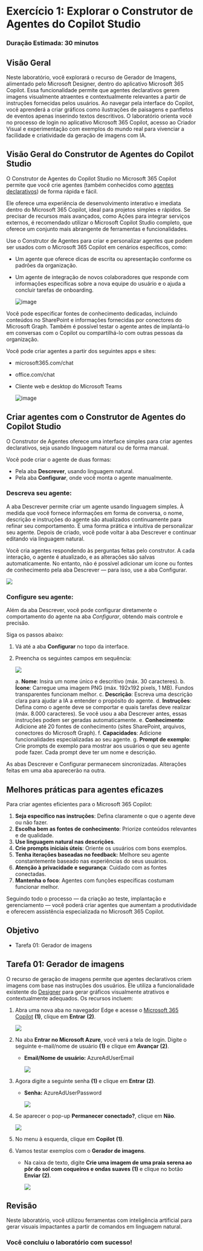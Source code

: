 # Exercício 1: Explorar o Construtor de Agentes do Copilot Studio

### Duração Estimada: 30 minutos

## Visão Geral

Neste laboratório, você explorará o recurso de Gerador de Imagens, alimentado pelo Microsoft Designer, dentro do aplicativo Microsoft 365 Copilot. Essa funcionalidade permite que agentes declarativos gerem imagens visualmente atraentes e contextualmente relevantes a partir de instruções fornecidas pelos usuários. Ao navegar pela interface do Copilot, você aprenderá a criar gráficos como ilustrações de paisagens e panfletos de eventos apenas inserindo textos descritivos. O laboratório orienta você no processo de login no aplicativo Microsoft 365 Copilot, acesso ao Criador Visual e experimentação com exemplos do mundo real para vivenciar a facilidade e criatividade da geração de imagens com IA.

## Visão Geral do Construtor de Agentes do Copilot Studio

O Construtor de Agentes do Copilot Studio no Microsoft 365 Copilot permite que você crie agentes (também conhecidos como [agentes declarativos](https://learn.microsoft.com/pt-br/microsoft-365-copilot/extensibility/overview-declarative-agent)) de forma rápida e fácil.

Ele oferece uma experiência de desenvolvimento interativo e imediata dentro do Microsoft 365 Copilot, ideal para projetos simples e rápidos. Se precisar de recursos mais avançados, como Ações para integrar serviços externos, é recomendado utilizar o Microsoft Copilot Studio completo, que oferece um conjunto mais abrangente de ferramentas e funcionalidades.

Use o Construtor de Agentes para criar e personalizar agentes que podem ser usados com o Microsoft 365 Copilot em cenários específicos, como:

* Um agente que oferece dicas de escrita ou apresentação conforme os padrões da organização.
* Um agente de integração de novos colaboradores que responde com informações específicas sobre a nova equipe do usuário e o ajuda a concluir tarefas de onboarding.

   ![image](../pt-media/day1/ex-1/00.png)

Você pode especificar fontes de conhecimento dedicadas, incluindo conteúdos no SharePoint e informações fornecidas por conectores do Microsoft Graph. Também é possível testar o agente antes de implantá-lo em conversas com o Copilot ou compartilhá-lo com outras pessoas da organização.

Você pode criar agentes a partir dos seguintes apps e sites:

* microsoft365.com/chat
* office.com/chat
* Cliente web e desktop do Microsoft Teams

   ![image](../pt-media/day1/ex-1/01.png)

## Criar agentes com o Construtor de Agentes do Copilot Studio

O Construtor de Agentes oferece uma interface simples para criar agentes declarativos, seja usando linguagem natural ou de forma manual.

Você pode criar o agente de duas formas:

- Pela aba **Descrever**, usando linguagem natural.
- Pela aba **Configurar**, onde você monta o agente manualmente.

### Descreva seu agente:

A aba Descrever permite criar um agente usando linguagem simples. À medida que você fornece informações em forma de conversa, o nome, descrição e instruções do agente são atualizados continuamente para refinar seu comportamento. É uma forma prática e intuitiva de personalizar seu agente. Depois de criado, você pode voltar à aba Descrever e continuar editando via linguagem natural.

Você cria agentes respondendo às perguntas feitas pelo construtor. A cada interação, o agente é atualizado, e as alterações são salvas automaticamente. No entanto, não é possível adicionar um ícone ou fontes de conhecimento pela aba Descrever — para isso, use a aba Configurar.

![](../pt-media/day1/ex-1/02.png)

### Configure seu agente:

Além da aba Descrever, você pode configurar diretamente o comportamento do agente na aba *Configurar*, obtendo mais controle e precisão.

Siga os passos abaixo:

1. Vá até a aba **Configurar** no topo da interface.
2. Preencha os seguintes campos em sequência:

   ![](../pt-media/day1/ex-1/03.png)


   a. **Nome**: Insira um nome único e descritivo (máx. 30 caracteres).
   b. **Ícone**: Carregue uma imagem PNG (máx. 192x192 pixels, 1 MB). Fundos transparentes funcionam melhor.
   c. **Descrição**: Escreva uma descrição clara para ajudar a IA a entender o propósito do agente.
   d. **Instruções**: Defina como o agente deve se comportar e quais tarefas deve realizar (máx. 8.000 caracteres). Se você usou a aba Descrever antes, essas instruções podem ser geradas automaticamente.
   e. **Conhecimento**: Adicione até 20 fontes de conhecimento (sites SharePoint, arquivos, conectores do Microsoft Graph).
   f. **Capacidades**: Adicione funcionalidades especializadas ao seu agente.
   g. **Prompt de exemplo**: Crie prompts de exemplo para mostrar aos usuários o que seu agente pode fazer. Cada prompt deve ter um nome e descrição.

As abas Descrever e Configurar permanecem sincronizadas. Alterações feitas em uma aba aparecerão na outra.

## Melhores práticas para agentes eficazes

Para criar agentes eficientes para o Microsoft 365 Copilot:

1. **Seja específico nas instruções**: Defina claramente o que o agente deve ou não fazer.
2. **Escolha bem as fontes de conhecimento**: Priorize conteúdos relevantes e de qualidade.
3. **Use linguagem natural nas descrições**.
4. **Crie prompts iniciais úteis**: Oriente os usuários com bons exemplos.
5. **Tenha iterações baseadas no feedback:** Melhore seu agente constantemente baseado nas experiências do seus usuários.
6. **Atenção à privacidade e segurança**: Cuidado com as fontes conectadas.
7. **Mantenha o foco**: Agentes com funções específicas costumam funcionar melhor.

Seguindo todo o processo — da criação ao teste, implantação e gerenciamento — você poderá criar agentes que aumentam a produtividade e oferecem assistência especializada no Microsoft 365 Copilot.

## Objetivo

* Tarefa 01: Gerador de imagens

## Tarefa 01: Gerador de imagens

O recurso de geração de imagens permite que agentes declarativos criem imagens com base nas instruções dos usuários. Ele utiliza a funcionalidade existente do [Designer](https://designer.microsoft.com/) para gerar gráficos visualmente atrativos e contextualmente adequados. Os recursos incluem:

1. Abra uma nova aba no navegador Edge e acesse o [Microsoft 365 Copilot](https://m365.cloud.microsoft/) **(1)**, clique em **Entrar** **(2)**.

   ![](../pt-media/day1/ex-1/04.png)

2. Na aba **Entrar no Microsoft Azure**, você verá a tela de login. Digite o seguinte e-mail/nome de usuário **(1)** e clique em **Avançar** **(2)**.

   - **Email/Nome de usuário:** AzureAdUserEmail

     ![](../pt-media/day1/ex-1/05.png)

3. Agora digite a seguinte senha **(1)** e clique em **Entrar** **(2)**.

   - **Senha:** AzureAdUserPassword

     ![](../pt-media/day1/ex-1/06.png)

4. Se aparecer o pop-up **Permanecer conectado?**, clique em **Não**.

   ![](../pt-media/day1/ex-1/07.png)

5. No menu à esquerda, clique em **Copilot** **(1)**.

6. Vamos testar exemplos com o **Gerador de imagens**.

   * Na caixa de texto, digite **Crie uma imagem de uma praia serena ao pôr do sol com coqueiros e ondas suaves** **(1)** e clique no botão **Enviar** **(2)**.

     ![](../pt-media/day1/ex-1/08.png)

## Revisão

Neste laboratório, você utilizou ferramentas com inteligência artificial para gerar visuais impactantes a partir de comandos em linguagem natural.

### Você concluiu o laboratório com sucesso!